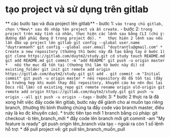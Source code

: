 # tạo project và sử dụng trên gitlab
** các bước tạo và đưa project lên gitlab**
    - bước 1:
        ```
           vào trang chủ gitlab, chọn \*New\* sau đó nhập tên project và ấn create.
        ```
    - bước 2:
        ```
            trong project trên máy tính cá nhân, thực hiện các lệnh sau bằng CLI (chú ý: đường dẫn phải đang ở trong project đó).
            *   thực hiện 2 lệnh sau nếu lần đầu up project lên gitlab
                git config --global user.name "duytranmanh"
                git config --global user.email "duytrantlu@gmail.com"
            *   Create a new repository (thường thì bước này đã tạo bằng tay ở bước 1)
                git clone https://gitlab.com/duytm2/study.git
                cd study
                touch README.md
                git add README.md
                git commit -m "add README"
                git push -u origin master
            *   nếu thư mục đã tồn tại (thường thì làm từ bước này đi)
                cd existing_folder
                git init
                git remote add origin https://gitlab.com/duytm2/study.git
                git add .
                git commit -m "Initial commit"
                git push -u origin master
            * nếu repository đó đã tồn tại (đây là trường hợp khi muốn thay đổi repository, khuyến cáo ko nên đọc lại Docs rồi làm)
                cd existing_repo
                git remote rename origin old-origin
                git remote add origin https://gitlab.com/duytm2/study.git
                git push -u origin --all
                git push -u origin --tags
        ```
    -   bước 3:
        *   bước 2 thực ra là đã xong hết việc đẩy code lên gitlab, bước này để giành cho ai muốn tạo riêng branch, (thường thì bình thường chúng ta đẩy code vào branch master, điều này là ko đc khuyến cáo).
        *   trước tiên tạo mới 1 branch bằng cú pháp:
            git checkout -b tên_branch_mới
        *   đẩy code lên branch mới
            git commit -am "My feature is ready"
            git push origin tên_branch vừa tạo
    -   ngoài ra còn 1 số lệnh hỗ trợ:
        *   để pull project về:
            git pull tên_branch_muốn_pull